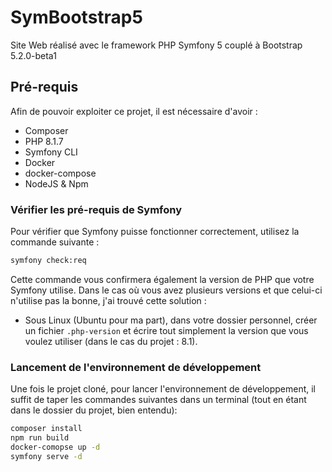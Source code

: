 # SymBootstrap5

Site Web réalisé avec le framework PHP Symfony 5 couplé à Bootstrap 5.2.0-beta1

## Pré-requis
Afin de pouvoir exploiter ce projet, il est nécessaire d'avoir :
* Composer
* PHP 8.1.7
* Symfony CLI
* Docker
* docker-compose
* NodeJS & Npm

### Vérifier les pré-requis de Symfony
Pour vérifier que Symfony puisse fonctionner correctement, utilisez la commande suivante :

```bash
symfony check:req
```

Cette commande vous confirmera également la version de PHP que votre Symfony utilise. Dans le cas où vous avez plusieurs versions et que celui-ci n'utilise pas la bonne, j'ai trouvé cette solution :

- Sous Linux (Ubuntu pour ma part), dans votre dossier personnel, créer un fichier `.php-version` et écrire tout simplement la version que vous voulez utiliser (dans le cas du projet : 8.1).

### Lancement de l'environnement de développement
Une fois le projet cloné, pour lancer l'environnement de développement, il suffit de taper les commandes suivantes dans un terminal (tout en étant dans le dossier du projet, bien entendu):

```bash
composer install
npm run build
docker-comopse up -d
symfony serve -d
```